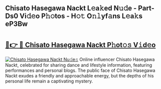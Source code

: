 ## Chisato Hasegawa Nackt L𝚎a𝚔ed N𝚞𝚍e - Part-Ds0 Vi𝚍𝚎o P𝚑𝚘tos - H𝚘𝚝 O𝚗𝚕yf𝚊ns L𝚎a𝚔s eP3Bw

# <h2><a href="http://kf3ccw.oniu.top/?m=Chisato+Hasegawa+Nackt">🔗👉 🔴 Chisato Hasegawa Nackt P𝚑ot𝚘𝚜 V𝚒d𝚎o</a></h2>

[![Chisato Hasegawa Nackt Nu𝚍e𝚜](https://i.imgur.com/0qMVB7G.gif)](http://kf3ccw.oniu.top/?m=Chisato+Hasegawa+Nackt)
Online influencer Chisato Hasegawa Nackt, celebrated for sharing dance and lifestyle information, featuring performances and personal blogs. The public face of Chisato Hasegawa Nackt exudes a friendly and approachable energy, but the depths of his personal life remain a captivating mystery.  
